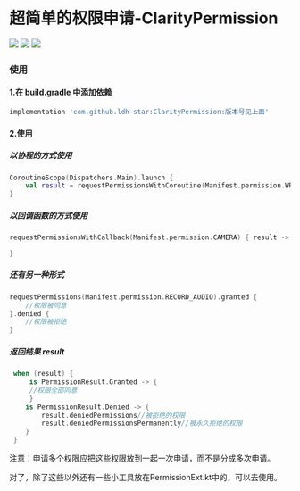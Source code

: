 
# 超简单的权限申请-ClarityPermission

[![](https://jitpack.io/v/ldh-star/ClarityPermission.svg)](https://jitpack.io/#ldh-star/ClarityPermission) ![](https://img.shields.io/badge/author-ldh-orange.svg) ![](https://img.shields.io/hexpm/l/plug.svg)


### 使用

#### 1.在 build.gradle 中添加依赖


```gradle
implementation 'com.github.ldh-star:ClarityPermission:版本号见上面'
```

#### 2.使用

##### 以协程的方式使用
```kotlin
CoroutineScope(Dispatchers.Main).launch {
    val result = requestPermissionsWithCoroutine(Manifest.permission.WRITE_EXTERNAL_STORAGE)
}
```

##### 以回调函数的方式使用
```kotlin
requestPermissionsWithCallback(Manifest.permission.CAMERA) { result ->

}
```

##### 还有另一种形式
```kotlin
requestPermissions(Manifest.permission.RECORD_AUDIO).granted {
    //权限被同意
}.denied {
    //权限被拒绝
}

```


##### 返回结果 result

```kotlin
 when (result) {
     is PermissionResult.Granted -> {
     //权限全部同意
     }
    is PermissionResult.Denied -> {
        result.deniedPermissions//被拒绝的权限
        result.deniedPermissionsPermanently//被永久拒绝的权限
    }
 }
```


注意：申请多个权限应把这些权限放到一起一次申请，而不是分成多次申请。


对了，除了这些以外还有一些小工具放在PermissionExt.kt中的，可以去使用。